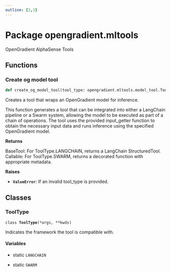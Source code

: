 ```yaml
---
outline: [2,3]
---
```


  

# Package opengradient.mltools

OpenGradient AlphaSense Tools

## Functions

  

### Create og model tool 

```python
def create_og_model_tool(tool_type: opengradient.mltools.model_tool.ToolType, model_cid: str, tool_name: str, input_getter: Callable, output_formatter: Callable[..., str], input_schema: Type[pydantic.main.BaseModel] = None, tool_description: str = 'Executes the given ML model', inference_mode: opengradient.types.InferenceMode = 0) ‑> langchain_core.tools.base.BaseTool
```

  

  
Creates a tool that wraps an OpenGradient model for inference.

This function generates a tool that can be integrated into either a LangChain pipeline
or a Swarm system, allowing the model to be executed as part of a chain of operations.
The tool uses the provided input_getter function to obtain the necessary input data and
runs inference using the specified OpenGradient model.
  

**Returns**

BaseTool: For ToolType.LANGCHAIN, returns a LangChain StructuredTool.
Callable: For ToolType.SWARM, returns a decorated function with appropriate metadata.

**Raises**

* **`ValueError`**: If an invalid tool_type is provided.

  

## Classes
    

###  ToolType

<code>class <b>ToolType</b>(*args, **kwds)</code>

  

  
Indicates the framework the tool is compatible with.
  

#### Variables

  
    
* static `LANGCHAIN`
    
* static `SWARM`